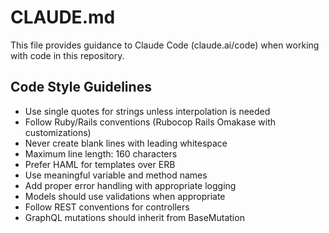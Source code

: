 # CLAUDE.md

This file provides guidance to Claude Code (claude.ai/code) when working with code in this repository.

## Code Style Guidelines

- Use single quotes for strings unless interpolation is needed
- Follow Ruby/Rails conventions (Rubocop Rails Omakase with customizations)
- Never create blank lines with leading whitespace
- Maximum line length: 160 characters
- Prefer HAML for templates over ERB
- Use meaningful variable and method names
- Add proper error handling with appropriate logging
- Models should use validations when appropriate
- Follow REST conventions for controllers
- GraphQL mutations should inherit from BaseMutation

